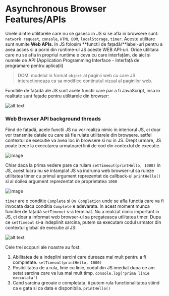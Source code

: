 # Asynchronous Browser Features/APIs

Unele dintre utilitarele care nu se gasesc in JS si se afla in browsere sunt: `network request`, `console`, `HTML DOM`, `localStorage`, `timer`. Aceste utilitare sunt numite **Web APIs.** In JS folosim **functii de fațadă/**label-uri pentru a avea acces si a porni din runtime-ul JS aceste WEB API-uri. Orice utilitara care nu se afla in propriul runtime e ceva cu care interfațăm, de aici si numele de API (Application Programming Interface - Interfață de programare pentru aplicații)

> DOM: modelul in format `object` al paginii web cu care JS interactioneaza ca sa modifice continutul vizual al paginilor web.
> 

Functiile de fațadă ale JS sunt acele functii care par a fi JavaScript, insa in realitate sunt fațade pentru utilitarele din browser:

[Screencap 1]: https://i.imgur.com/GInXRKi.png "corespondent functii fatada - web apis"
![alt text][Screencap 1]


### Web Browser API background threads

Fiind de fațadă, acele functii JS nu vor realiza nimic in interiorul JS, ci doar vor transmite datele cu care să fie rulate utilitarele din browsere. astfel contextul de executie va avea loc in browsere si nu in JS. Drept urmare, JS poate trece la executarea urmatoarei linii de cod din contextul de executie.

![image](https://i.imgur.com/MGjtUTl.png)

Chiar daca la prima vedere pare ca rulam `setTimeout(printHello, 1000)` in JS, acest lucru nu se intampla! JS va indruma web browser-ul sa ruleze utilitatea timer cu primul argument reprezentat de callback-ul `printHello()` si al doilea argument reprezentat de proprietatea `1000`

![image](https://i.imgur.com/D5i0PV2.png)


`timer` are o conditie `Complete` si `On Completion` unde se afla functia care va fi invocata daca conditia `Complete` e adevarata. In acest moment munca functiei de fațadă `setTimeout` s-a terminat. Nu a realizat nimic important in JS, ci doar a informat web browser-ul sa pregateasca utilitatea timer. Dupa ce `setTimeout` si-a indeplinit sarcina, putem sa executam codul urmator din contextul global de executie al JS:

[Screencap 4]: https://i.imgur.com/IG91zIj.png "Timer"
![alt text][Screencap 4]

Cele trei scopuri ale noastre au fost:

1. Abilitatea de a indeplini sarcini care dureaza mai mult pentru a fi completate. `setTimeout(printHello, 1000)`
2. Posibilitatea de a rula, linie cu linie, codul din JS imediat dupa ce am setat sarcina care va lua mai mult timp. `console.log('prima linie executata')`
3. Cand sarcina greoaie e completata, ii putem rula functionalitatea stiind ca e gata si ca data e disponibila. `printHello()`
